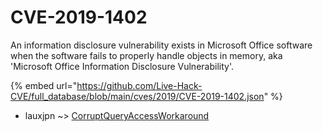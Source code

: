 # CVE-2019-1402

An information disclosure vulnerability exists in Microsoft Office software when the software fails to properly handle objects in memory, aka 'Microsoft Office Information Disclosure Vulnerability'.

{% embed url="https://github.com/Live-Hack-CVE/full_database/blob/main/cves/2019/CVE-2019-1402.json" %}


* lauxjpn ~> [CorruptQueryAccessWorkaround](https://zeste.alice-snow.ru/2019/database/cve-2019-1402/corruptqueryaccessworkaround-lauxjpn)